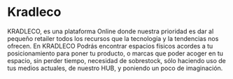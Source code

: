 # Kradleco
KRADLECO, es una plataforma Online donde nuestra prioridad es dar al pequeño retailer todos los recursos que la tecnología y la tendencias nos ofrecen. En KRADLECO Podrás encontrar espacios físicos acordes a tu posicionamiento para poner tu producto, o marcas que poder acoger en tu espacio, sin perder tiempo, necesidad de sobrestock, sólo haciendo uso de tus medios actuales, de nuestro HUB, y poniendo un poco de imaginación.